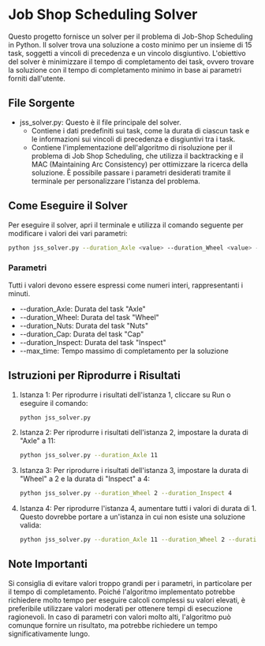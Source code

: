 # Job Shop Scheduling Solver
Questo progetto fornisce un solver per il problema di Job-Shop Scheduling in Python. Il solver trova una soluzione a costo minimo per un insieme di 15 task, soggetti a vincoli di precedenza e un vincolo disgiuntivo. L'obiettivo del solver è minimizzare il tempo di completamento dei task, ovvero trovare la soluzione con il tempo di completamento minimo in base ai parametri forniti dall'utente.

## File Sorgente
* jss_solver.py: Questo è il file principale del solver.
   - Contiene i dati predefiniti sui task, come la durata di ciascun task e le informazioni sui vincoli di precedenza e disgiuntivi tra i task.
   - Contiene l'implementazione dell'algoritmo di risoluzione per il problema di Job Shop Scheduling, che utilizza il backtracking e il MAC (Maintaining Arc Consistency) per ottimizzare la ricerca della soluzione. È possibile passare i parametri desiderati tramite il terminale per personalizzare l'istanza del problema.

## Come Eseguire il Solver
Per eseguire il solver, apri il terminale e utilizza il comando seguente per modificare i valori dei vari parametri:
```bash
python jss_solver.py --duration_Axle <value> --duration_Wheel <value> --duration_Nuts <value> --duration_Cap <value> --duration_Inspect <value> --max_time <value>
```
### Parametri
Tutti i valori devono essere espressi come numeri interi, rappresentanti i minuti.
* --duration_Axle: Durata del task "Axle"
* --duration_Wheel: Durata del task "Wheel"
* --duration_Nuts: Durata del task "Nuts"
* --duration_Cap: Durata del task "Cap"
* --duration_Inspect: Durata del task "Inspect"
* --max_time: Tempo massimo di completamento per la soluzione

## Istruzioni per Riprodurre i Risultati
1. Istanza 1: Per riprodurre i risultati dell'istanza 1, cliccare su Run o eseguire il comando:
   ```bash
   python jss_solver.py
   ```
2. Istanza 2: Per riprodurre i risultati dell'istanza 2, impostare la durata di "Axle" a 11:
   ```bash
   python jss_solver.py --duration_Axle 11
   ```
3. Istanza 3: Per riprodurre i risultati dell'istanza 3, impostare la durata di "Wheel" a 2 e la durata di "Inspect" a 4:
   ```bash
   python jss_solver.py --duration_Wheel 2 --duration_Inspect 4
   ```
4. Istanza 4: Per riprodurre l'istanza 4, aumentare tutti i valori di durata di 1. Questo dovrebbe portare a un'istanza in cui non esiste una soluzione valida:
   ```bash
   python jss_solver.py --duration_Axle 11 --duration_Wheel 2 --duration_Nuts 3 --duration_Cap 2 --duration_Inspect 4 --max_time 31
   ```

## Note Importanti
Si consiglia di evitare valori troppo grandi per i parametri, in particolare per il tempo di completamento. Poiché l'algoritmo implementato potrebbe richiedere molto tempo per eseguire calcoli complessi su valori elevati, è preferibile utilizzare valori moderati per ottenere tempi di esecuzione ragionevoli. In caso di parametri con valori molto alti, l'algoritmo può comunque fornire un risultato, ma potrebbe richiedere un tempo significativamente lungo. 
  

